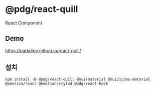 # @pdg/react-quill

React Component

## Demo

https://parkdigy.github.io/react-quill/

## 설치
```shell
npm install -D @pdg/react-quill @mui/material @mui/icons-material @emotion/react @emotion/styled @pdg/react-hook
```
